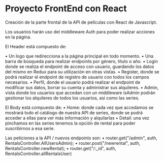 # Proyecto FrontEnd con React

Creación de la  parte frontal de la API de películas con React de Javascript.

Los usuarios harán uso del middleware Auth para poder realizar acciones en la página.

El Header está compuesto de:

•	Un logo que redirecciona a la página principal en todo momento.
•	Una barra de búsqueda para realizar endpoints por género, título o año.
•	Login donde se realiza el endpoint de acceso con usuario, guardando los datos del mismo en Redux para su utilización en otras vistas.
•	Register, donde se podrá realizar el endpoint de registro de usuario con todos los campos necesarios.
•	Perfil, donde el usuario podrá realizar el endpoint de modificar sus datos, borrar su cuenta y administrar sus alquileres.
•	Admin, vista donde los usuarios que accedan con un middleware isAdmin podrán gestionar los alquileres de todos los usuarios, así como las series.

El Body está compuesto de:
•	Home: donde cada vez que accedamos se mostrará todo el catálogo de nuestra API de series, donde se podrá acceder a ellas para ver más información y alquilarlas
•	Detail: una vez pinchamos en las series tenemos la opción de rental para poder suscribirnos a esa serie.

Las peticiones a la API / nuevos endpoints son:
•	router.get("/admin", auth, RentalsController.AllUsersAdmin);
•	router.post("/newrental", auth, RentalsController.newRental);
•	router.get("/:_id", auth, RentalsController.allRentalsUser)

